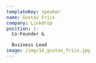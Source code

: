 ```yaml
---
templateKey: speaker
name: Gustav Friis
company: Linkdrop
position: |-
  Co-Founder &

  Business Lead
image: /img/14_gustav_friis.jpg
---
```


